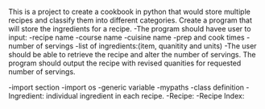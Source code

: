 This is a project to create a cookbook in python that would store multiple recipes and classify them into different categories.
Create a program that will store the ingredients for a recipe.
  -The program should havee user to input:
    -recipe name
    -course name
    -cuisine name
    -prep and cook times
    -number of servings
    -list of ingredients:(item, quanitity and units)
 -The user should be able to retrieve the recipe and alter the number of servings. The program should output the recipe with revised quanities for requested number of servings.

-import section
    -import os
-generic variable
    -mypaths
-class definition
    -Ingredient: individual ingredient in each recipe.
    -Recipe:
    -Recipe Index:
